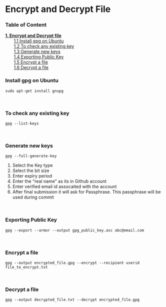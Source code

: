 # Encrypt and Decrypt File

### Table of Content
**[1. Encrypt and Decrypt file](#encrypt-and-decrypt-file)**</br>
    &nbsp;&nbsp;&nbsp;&nbsp;&nbsp;&nbsp;&nbsp;[1.1 Install gpg on Ubuntu](#install-gpg-on-ubuntu)</br>
    &nbsp;&nbsp;&nbsp;&nbsp;&nbsp;&nbsp;&nbsp;[1.2 To check any existing key](#to-check-any-existing-key)</br>
    &nbsp;&nbsp;&nbsp;&nbsp;&nbsp;&nbsp;&nbsp;[1.3 Generate new keys](#generate-new-keys)</br>
    &nbsp;&nbsp;&nbsp;&nbsp;&nbsp;&nbsp;&nbsp;[1.4 Exporting Public Key](#exporting-public-key)</br>
    &nbsp;&nbsp;&nbsp;&nbsp;&nbsp;&nbsp;&nbsp;[1.5 Encrypt a file](#encrypt-a-file)</br>
    &nbsp;&nbsp;&nbsp;&nbsp;&nbsp;&nbsp;&nbsp;[1.6 Decrypt a file](#decrypt-a-file)</br>

### Install gpg on Ubuntu
```
sudo apt-get install gnupg
```
</br>

### To check any existing key
```
gpg --list-keys
```
</br>

### Generate new keys
```
gpg --full-generate-key
```

1. Select the Key type
2. Select the bit size
3. Enter expiry period
4. Enter the "real name" as its in Github account
5. Enter verified email id assocaited with the account
6. After final submission it will ask for Passphrase. This passphrase will be used during commit
</br>

### Exporting Public Key
```
gpg --export --armor --output gpg_public_key.asc abc@email.com
```
</br>

### Encrypt a file
```
gpg --output encrypted_file.gpg --encrypt --recipient userid file_to_encrypt.txt
```
</br>

### Decrypt a file
```
gpg --output decrypted_file.txt --decrypt encrypted_file.gpg
```
</br>